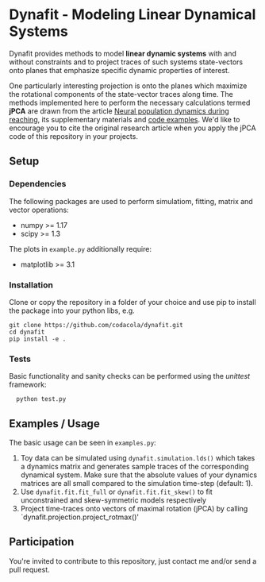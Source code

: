 # Dynafit - Modeling Linear Dynamical Systems 
Dynafit provides methods to model **linear dynamic systems** with and without constraints and to project traces of such systems state-vectors onto planes that emphasize specific dynamic properties of interest.

One particularly interesting projection is onto the planes which maximize the rotational components of the state-vector traces along time. The methods implemented here to perform the necessary calculations termed **jPCA** are drawn from the article [Neural population dynamics during reaching](https://www.nature.com/articles/nature11129), its supplementary materials and [code examples](https://churchland.zuckermaninstitute.columbia.edu/content/code). We'd like to encourage you to cite the original research article when you apply the jPCA code of this repository in your projects.

## Setup

### Dependencies
The following packages are used to perform simulatiom, fitting, matrix and vector operations:
- numpy >= 1.17
- scipy >= 1.3

The plots in `example.py` additionally require:
- matplotlib >= 3.1

### Installation
Clone or copy the repository in a folder of your choice and use pip to install the package into your python libs, e.g.
```
git clone https://github.com/codacola/dynafit.git
cd dynafit
pip install -e .
```

### Tests
Basic functionality and sanity checks can be performed using the *unittest* framework:
```
  python test.py
```
## Examples / Usage
The basic usage can be seen in `examples.py`: 
1. Toy data can be simulated using `dynafit.simulation.lds()` which takes a dynamics matrix and generates sample traces of the corresponding dynamical system. Make sure that the absolute values of your dynamics matrices are all small compared to the simulation time-step (default: 1).
2. Use `dynafit.fit.fit_full` or `dynafit.fit.fit_skew()` to fit unconstrained and skew-symmetric models respectively
3. Project time-traces onto vectors of maximal rotation (jPCA) by calling `dynafit.projection.project_rotmax()'

## Participation
You're invited to contribute to this repository, just contact me and/or send a pull request.
